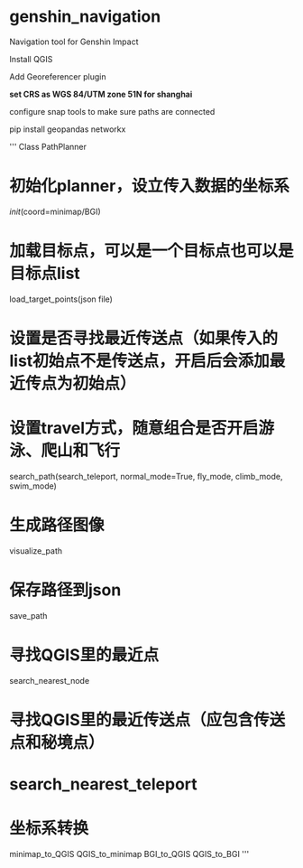 # genshin_navigation

Navigation tool for Genshin Impact

Install QGIS

Add Georeferencer plugin

**set CRS as WGS 84/UTM zone 51N for shanghai**

configure snap tools to make sure paths are connected

pip install geopandas networkx

'''
Class PathPlanner
# 初始化planner，设立传入数据的坐标系
_init_(coord=minimap/BGI)
# 加载目标点，可以是一个目标点也可以是目标点list
load_target_points(json file)
# 设置是否寻找最近传送点（如果传入的list初始点不是传送点，开启后会添加最近传点为初始点）
# 设置travel方式，随意组合是否开启游泳、爬山和飞行
search_path(search_teleport, normal_mode=True, fly_mode, climb_mode, swim_mode)
# 生成路径图像
visualize_path
# 保存路径到json
save_path

# 寻找QGIS里的最近点
search_nearest_node
# 寻找QGIS里的最近传送点（应包含传送点和秘境点）
# search_nearest_teleport
# 坐标系转换
minimap_to_QGIS
QGIS_to_minimap
BGI_to_QGIS
QGIS_to_BGI
'''

